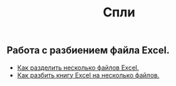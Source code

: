 ﻿---
title: Спли
second_title: Aspose.Cells Cloud Documen
type: docs
url: /ru/split/
keywords: Working with splitting on an Excel file
description: Aspose.Cells Cloud REST API поддерживает работу с разделением файла Excel. SDK поддерживает различные языки разработки. К ним относятся Android, C#, Go, Java, NodeJS, Perl, PHP, Python, Ruby и swift.
weight: 32
---
## Работа с разбиением файла Excel.

- [Как разделить несколько файлов Excel.](/cells/ru/split/multi-files/)
- [Как разбить книгу Excel на несколько файлов.](/cells/ru/workbook/split/)
